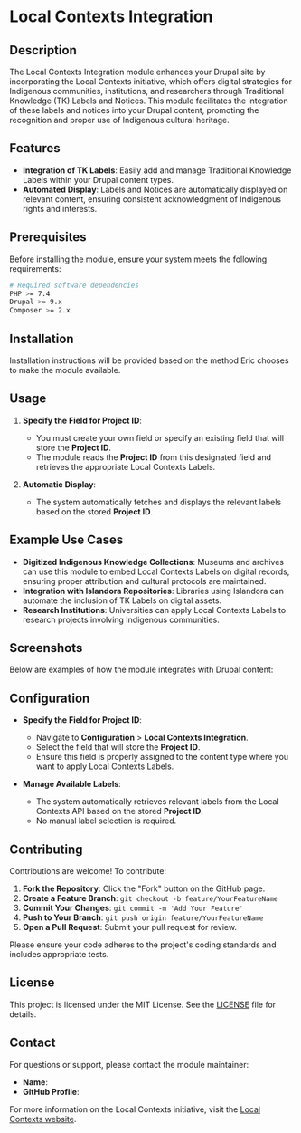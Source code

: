 # Local Contexts Integration

## Description
The Local Contexts Integration module enhances your Drupal site by incorporating the Local Contexts initiative, which offers digital strategies for Indigenous communities, institutions, and researchers through Traditional Knowledge (TK) Labels and Notices. This module facilitates the integration of these labels and notices into your Drupal content, promoting the recognition and proper use of Indigenous cultural heritage.

## Features
- **Integration of TK Labels**: Easily add and manage Traditional Knowledge Labels within your Drupal content types.
- **Automated Display**: Labels and Notices are automatically displayed on relevant content, ensuring consistent acknowledgment of Indigenous rights and interests.

## Prerequisites
Before installing the module, ensure your system meets the following requirements:
```bash
# Required software dependencies
PHP >= 7.4
Drupal >= 9.x
Composer >= 2.x
```

## Installation
Installation instructions will be provided based on the method Eric chooses to make the module available.

## Usage
1. **Specify the Field for Project ID**:
   - You must create your own field or specify an existing field that will store the **Project ID**.
   - The module reads the **Project ID** from this designated field and retrieves the appropriate Local Contexts Labels.

2. **Automatic Display**:
   - The system automatically fetches and displays the relevant labels based on the stored **Project ID**.

## Example Use Cases
- **Digitized Indigenous Knowledge Collections**: Museums and archives can use this module to embed Local Contexts Labels on digital records, ensuring proper attribution and cultural protocols are maintained.
- **Integration with Islandora Repositories**: Libraries using Islandora can automate the inclusion of TK Labels on digital assets.
- **Research Institutions**: Universities can apply Local Contexts Labels to research projects involving Indigenous communities.


## Screenshots
Below are examples of how the module integrates with Drupal content:



## Configuration
- **Specify the Field for Project ID**:
  - Navigate to **Configuration** > **Local Contexts Integration**.
  - Select the field that will store the **Project ID**.
  - Ensure this field is properly assigned to the content type where you want to apply Local Contexts Labels.

- **Manage Available Labels**:
  - The system automatically retrieves relevant labels from the Local Contexts API based on the stored **Project ID**.
  - No manual label selection is required.

## Contributing
Contributions are welcome! To contribute:

1. **Fork the Repository**: Click the "Fork" button on the GitHub page.
2. **Create a Feature Branch**: `git checkout -b feature/YourFeatureName`
3. **Commit Your Changes**: `git commit -m 'Add Your Feature'`
4. **Push to Your Branch**: `git push origin feature/YourFeatureName`
5. **Open a Pull Request**: Submit your pull request for review.

Please ensure your code adheres to the project's coding standards and includes appropriate tests.

## License
This project is licensed under the MIT License. See the [LICENSE](../LICENSE) file for details.

## Contact
For questions or support, please contact the module maintainer:

- **Name**: 
- **GitHub Profile**: 

For more information on the Local Contexts initiative, visit the [Local Contexts website](https://localcontexts.org/).
 
